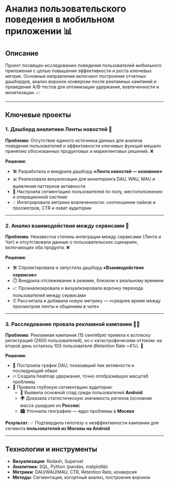 # Анализ пользовательского поведения в мобильном приложении 📊

## Описание
Проект посвящен исследованию поведения пользователей мобильного приложения с целью повышения эффективности и роста ключевых метрик. Основные направления включают построение отчетных дашбордов, анализ воронок конверсии после рекламных кампаний и проведение A/B-тестов для оптимизации удержания, вовлеченности и монетизации. 📈

---

## Ключевые проекты

### 1. Дашборд аналитики Ленты новостей 📱

**Проблема**: Отсутствие единого источника данных для анализа поведения пользователей и эффективности ключевых функций мешало принятию обоснованных продуктовых и маркетинговых решений. ❌

**Решение**:
- 🛠️ Разработала и внедрила дашборд **«Лента новостей — основное»**
- 📊 Реализовала визуализации для мониторинга DAU, WAU, MAU и выявления паттернов активности
- 👥 Настроила сегментацию пользователей по полу, местоположению и операционной системе
- 💡 Интегрировала метрики вовлеченности: соотношение лайков и просмотров, CTR и охват аудитории

---

### 2. Анализ взаимодействия между сервисами 🔄

**Проблема**: Неизвестна степень интеграции между сервисами (Лента и Чат) и отсутствовали данные о пользовательских сценариях, включающих оба продукта. ❌

**Решение**:
- 🛠️ Спроектировала и запустила дашборд **«Взаимодействие сервисов»**
- ⏱️ Внедрила отслеживание в режиме, близком к реальному времени
- 📈 Проанализировала и визуализировала воронку перехода пользователей между сервисами
- ⏰ Рассчитала и добавила новую метрику — «среднее время между просмотром ленты и общением в чате»

---

### 3. Расследование провала рекламной кампании 🕵️‍♀️

**Проблема**: Рекламная кампания (15 сентября) привела к всплеску регистраций (2600 пользователей), но с катастрофическим оттоком: на второй день осталось 103 пользователя (Retention Rate ~4%). 🚨

**Решение**:
- 📅 Построила график DAU, показавший пик активности и последующий обвал
- 🔥 Создала heatmap удержания, точно отобразившую масштаб проблемы
- 🎯 Провела глубокую сегментацию аудитории:
  - 📱 Выявила основной спад среди пользователей **Android**
  - 🌍 Доказала статистическую значимость региона (основная масса ушедших из **России**)
  - 🏙️ Уточнила географию — ядро проблемы в **Москве**

**Результат**: ✅ Подтвердила гипотезу о неэффективности кампании для сегмента **пользователей из Москвы на Android**

---

## Технологии и инструменты
- **Визуализация**: Redash, Superset
- **Аналитика**: SQL, Python (pandas, matplotlib)
- **Метрики**: DAU/WAU/MAU, CTR, Retention Rate, конверсия
- **Методы**: Сегментация, когортный анализ, построение воронок

